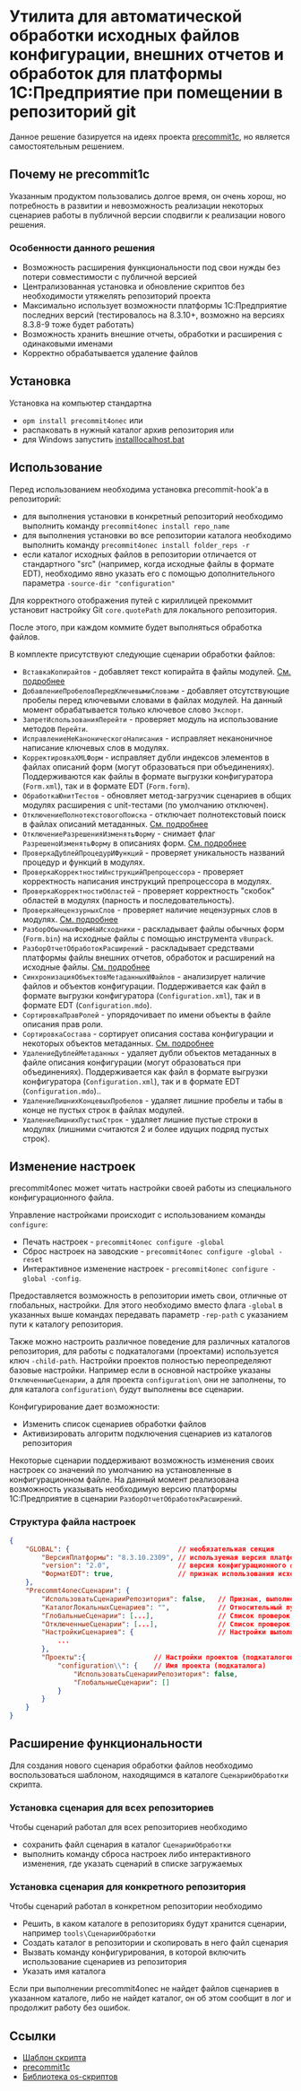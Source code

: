 # Утилита для автоматической обработки исходных файлов конфигурации, внешних отчетов и обработок для платформы 1С:Предприятие при помещении в репозиторий git

Данное решение базируется на идеях проекта [precommit1c](https://github.com/xDrivenDevelopment/precommit1c/releases), но является самостоятельным решением.

## Почему не precommit1c

Указанным продуктом пользовались долгое время, он очень хорош, но потребность в развитии и невозможность реализации некоторых сценариев работы в публичной версии сподвигли к реализации нового решения.

### Особенности данного решения

- Возможность расширения функциональности под свои нужды без потери совместимости с публичной версией
- Централизованная установка и обновление скриптов без необходимости утяжелять репозиторий проекта
- Максимально использует возможности платформы 1С:Предприятие последних версий (тестировалось на 8.3.10+, возможно на версиях 8.3.8-9 тоже будет работать)
- Возможность хранить внешние отчеты, обработки и расширения с одинаковыми именами
- Корректно обрабатывается удаление файлов

## Установка

Установка на компьютер стандартна

- `opm install precommit4onec` или
- распаковать в нужный каталог архив репозитория или
- для Windows запустить [installlocalhost.bat](/installlocalhost.bat)

## Использование

Перед использованием необходима установка precommit-hook'а в репозиторий:

- для выполнения установки в конкретный репозиторий необходимо выполнить команду `precommit4onec install repo_name`
- для выполнения установки во все репозитории каталога необходимо выполнить команду `precommit4onec install folder_reps -r`
- если каталог исходных файлов в репозитории отличается от стандартного "src" (например, когда исходные файлы в формате EDT), необходимо явно указать его с помощью дополнительного параметра `-source-dir "configuration"`
  
Для корректного отображения путей с кириллицей прекоммит установит настройку Git `core.quotePath` для локального репозитория.

После этого, при каждом коммите будет выполняться обработка файлов.

В комплекте присутствуют следующие сценарии обработки файлов:

- `ВставкаКопирайтов` - добавляет текст копирайта в файлы модулей. [См. подробнее](/docs/ВставкаКопирайтов.md)
- `ДобавлениеПробеловПередКлючевымиСловами` - добавляет отсутствующие пробелы перед ключевыми словами в файлах модулей. На данный момент обрабатывается только ключевое слово `Экспорт`.
- `ЗапретИспользованияПерейти` - проверяет модуль на использование методов `Перейти`.
- `ИсправлениеНеКаноническогоНаписания` - исправляет неканоничное написание ключевых слов в модулях.
- `КорректировкаXMLФорм` - исправляет дубли индексов элементов в файлах описаний форм (могут образоваться при объединениях). Поддерживаются как файлы в формате выгрузки конфигуратора (`Form.xml`), так и в формате EDT (`Form.form`).
- `ОбработкаЮнитТестов` - обновляет метод-загрузчик сценариев в общих модулях расширения с unit-тестами (по умолчанию отключен).
- `ОтключениеПолнотекстовогоПоиска` - отключает полнотекстовый поиск в файлах описаний метаданных. [См. подробнее](/docs/ОтключениеПолнотекстовогоПоиска.md)
- `ОтключениеРазрешенияИзменятьФорму` - снимает флаг `РазрешеноИзменятьФорму` в описаниях форм. [См. подробнее](/docs/ОтключениеРазрешенияИзменятьФорму.md)
- `ПроверкаДублейПроцедурИФункций` - проверяет уникальность названий процедур и функций в модулях.
- `ПроверкаКорректностиИнструкцийПрепроцессора` - проверяет корректность написания инструкций препроцессора в модулях.
- `ПроверкаКорректностиОбластей` - проверяет корректность "скобок" областей в модулях (парность и последовательность).
- `ПроверкаНецензурныхСлов` - проверяет наличие нецензурных слов в модулях. [См. подробнее](/docs/ПроверкаНецензурныхСлов.md)
- `РазборОбычныхФормНаИсходники` - раскладывает файлы обычных форм (`Form.bin`) на исходные файлы с помощью инструмента `v8unpack`.
- `РазборОтчетОбработокРасширений` - раскладывает средствами платформы файлы внешних отчетов, обработок и расширений на исходные файлы. [См. подробнее](/docs/РазборОтчетОбработокРасширений.md)
- `СинхронизацияОбъектовМетаданныхИФайлов` - анализирует наличие файлов и объектов конфигурации. Поддерживается как файл в формате выгрузки конфигуратора (`Configuration.xml`), так и в формате EDT (`Configuration.mdo`).
- `СортировкаПравРолей` - упорядочивает по имени объекты в файле описания прав роли.
- `СортировкаСостава` - сортирует описания состава конфигурации и некоторых объектов метаданных. [См. подробнее](/docs/СортировкаСостава.md)
- `УдалениеДублейМетаданных` - удаляет дубли объектов метаданных в файле описания конфигурации (могут образоваться при объединениях). Поддерживается как файл в формате выгрузки конфигуратора (`Configuration.xml`), так и в формате EDT (`Configuration.mdo`)..
- `УдалениеЛишнихКонцевыхПробелов` - удаляет лишние пробелы и табы в конце не пустых строк в файлах модулей.
- `УдалениеЛишнихПустыхСтрок` - удаляет лишние пустые строки в модулях (лишними считаются 2 и более идущих подряд пустых строк).

## Изменение настроек

precommit4onec может читать настройки своей работы из специального конфигурационного файла.

Управление настройками происходит с использованием команды `configure`:

- Печать настроек - `precommit4onec configure -global`
- Сброс настроек на заводские - `precommit4onec configure -global -reset`
- Интерактивное изменение настроек - `precommit4onec configure -global -config`.

Предоставляется возможность в репозитории иметь свои, отличные от глобальных, настройки. Для этого необходимо вместо флага `-global` в указанных выше командах передавать параметр `-rep-path` с указанием пути к каталогу репозитория.

Также можно настроить различное поведение для различных каталогов репозитория, для работы с подкаталогами (проектами) используется ключ `-child-path`.
Настройки проектов полностью переопределяют базовые настройки. Например если в основной настройке указаны `ОтключенныеСценарии`,
а для проекта `configuration\` они не заполнены, то для каталога `configuration\` будут выполнены все сценарии.

Конфигурирование дает возможности:

- Изменить список сценариев обработки файлов
- Активизировать алгоритм подключения сценариев из каталогов репозитория

Некоторые сценарии поддерживают возможность изменения своих настроек со значений по умолчанию на установленные в конфигурационном файле. На данный момент реализована возможность указывать необходимую версию платформы 1С:Предприятие в сценарии `РазборОтчетОбработокРасширений`.

### Структура файла настроек

```JSON
{
    "GLOBAL": {                           // необязательная секция
        "ВерсияПлатформы": "8.3.10.2309", // используемая версия платформы например для разбора на исходники
        "version": "2.0",                 // версия конфигурационного файла (необязательно)
        "ФорматEDT": true,                // признак использования исходных файлов в формате EDT
    },
    "Precommt4onecСценарии": {
        "ИспользоватьСценарииРепозитория": false,   // Признак, выполнения проверок из репозитория
        "КаталогЛокальныхСценариев": "",            // Относительный путь к каталогу локальных проверок
        "ГлобальныеСценарии": [...],                // Список проверок, которые будут выполнятся
        "ОтключенныеСценарии": [...],               // Список проверок, которые не будут выполнятся (имеет больший приоритет относительно ГлобальныеСценарии)
        "НастройкиСценариев": {                     // Настройки выполняемых проверок
            ...
        },
        "Проекты":{                 // Настройки проектов (подкаталогов репозитория). Настройки проектов полностью переопределяют настройки и имеют такую же структуру
            "configuration\\": {    // Имя проекта (подкаталога)
                "ИспользоватьСценарииРепозитория": false,
                "ГлобальныеСценарии": []
            }
        }
    }
}
```

## Расширение функциональности

Для создания нового сценария обработки файлов необходимо воспользоваться шаблоном, находящимся в каталоге `СценарииОбработки` скрипта.

### Установка сценария для всех репозиториев

Чтобы сценарий работал для всех репозиториев необходимо

- сохранить файл сценария в каталог `СценарииОбработки`
- выполнить команду сброса настроек либо интерактивного изменения, где указать сценарий в списке загружаемых

### Установка сценария для конкретного репозитория

Чтобы сценарий работал в конкретном репозитории необходимо

- Решить, в каком каталоге в репозиториях будут хранится сценарии, например `tools\СценарииОбработки`
- Создать каталог в репозитории и скопировать в него файл сценария
- Вызвать команду конфигурирования, в которой включить использование сценариев из репозитория
- Указать имя каталога

Если при выполнении precommit4onec не найдет файлов сценариев в указанном каталоге, либо не найдет каталог, он об этом сообщит в лог и продолжит работу без ошибок.

## Ссылки

- [Шаблон скрипта](https://github.com/oscript-library/oscript-app-template)
- [precommit1c](https://github.com/xDrivenDevelopment/precommit1c/releases)
- [Библиотека os-скриптов](https://github.com/oscript-library)
